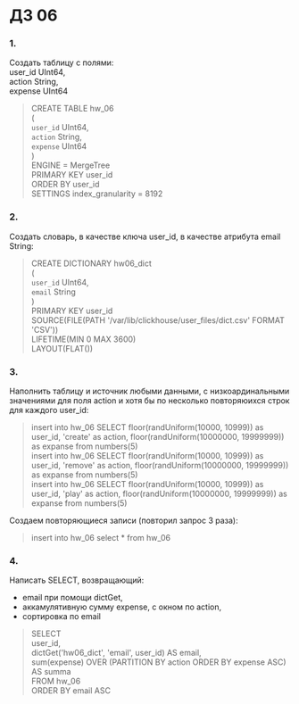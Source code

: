 # ДЗ 06  
### 1.  
Создать таблицу с полями:  
 user_id UInt64,  
 action String,  
 expense UInt64  

>CREATE TABLE hw_06  
(  
    `user_id` UInt64,  
    `action` String,  
    `expense` UInt64  
)  
ENGINE = MergeTree  
PRIMARY KEY user_id  
ORDER BY user_id  
SETTINGS index_granularity = 8192

### 2.  
Создать словарь, в качестве ключа user_id, в качестве атрибута email String:  

>CREATE DICTIONARY hw06_dict  
(  
    `user_id` UInt64,  
    `email` String  
)  
PRIMARY KEY user_id  
SOURCE(FILE(PATH '/var/lib/clickhouse/user_files/dict.csv' FORMAT 'CSV'))  
LIFETIME(MIN 0 MAX 3600)  
LAYOUT(FLAT())

### 3.  
Наполнить таблицу и источник любыми данными, с низкоардинальными значениями для поля action и хотя бы по несколько повторяюихся строк для каждого user_id:  

>insert into hw_06 SELECT floor(randUniform(10000, 10999)) as user_id,  'create' as action, floor(randUniform(10000000, 19999999)) as expanse from numbers(5)  
insert into hw_06 SELECT floor(randUniform(10000, 10999)) as user_id,  'remove' as action, floor(randUniform(10000000, 19999999)) as expanse from numbers(5)  
insert into hw_06 SELECT floor(randUniform(10000, 10999)) as user_id,  'play' as action, floor(randUniform(10000000, 19999999)) as expanse from numbers(5)

Создаем повторяющиеся записи (повторил запрос 3 раза):  
>insert into hw_06 select * from hw_06

### 4.  
Написать SELECT, возвращающий:  
* email при помощи dictGet,  
* аккамулятивную сумму expense, c окном по action,  
* сортировка по email

>SELECT  
    user_id,  
    dictGet('hw06_dict', 'email', user_id) AS email,  
    sum(expense) OVER (PARTITION BY action ORDER BY expense ASC) AS summa  
FROM hw_06  
ORDER BY email ASC



